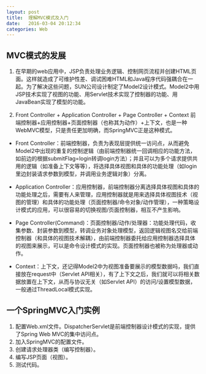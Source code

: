 ```yaml
---
layout: post
title:  理解MVC模式及入门
date:   2016-03-04 20:12:34
categories: Web
---
```

## MVC模式的发展
1. 在早期的web应用中，JSP负责处理业务逻辑、控制网页流程并创建HTML页面。这样就造成了可维护性差、调试困难HTML和Java程序代码强耦合在一起。为了解决这些问题，SUN公司设计制定了Model2设计模式。Model2中用JSP技术实现了视图的功能、用Servlet技术实现了控制器的功能、用JavaBean实现了模型的功能。

2. Front Controller + Application Controller + Page Controller + Context
前端控制器+应用控制器+页面控制器（也称其为动作）+上下文，也是一种WebMVC模型，只是责任更加明确，而SpringMVC正是这种模式。

 * Front Controller：前端控制器，负责为表现层提供统一访问点，从而避免Model2中出现的重复的控制逻辑（由前端控制器统一回调相应的功能方法，如前边的根据submitFlag=login转调login方法）；并且可以为多个请求提供共用的逻辑（如准备上下文等等），将选择具体视图和具体的功能处理（如login里边封装请求参数到模型，并调用业务逻辑对象）分离。
 
 * Application Controller：应用控制器，前端控制器分离选择具体视图和具体的功能处理之后，需要有人来管理，应用控制器就是用来选择具体视图技术（视图的管理）和具体的功能处理（页面控制器/命令对象/动作管理），一种策略设计模式的应用，可以很容易的切换视图/页面控制器，相互不产生影响。
 
 * Page Controller(Command)：页面控制器/动作/处理器：功能处理代码，收集参数、封装参数到模型，转调业务对象处理模型，返回逻辑视图名交给前端控制器（和具体的视图技术解耦），由前端控制器委托给应用控制器选择具体的视图来展示，可以是命令设计模式的实现。页面控制器也被称为处理器或动作。
 
 * Context：上下文，还记得Model2中为视图准备要展示的模型数据吗，我们直接放在request中（Servlet API相关），有了上下文之后，我们就可以将相关数据放置在上下文，从而与协议无关（如Servlet API）的访问/设置模型数据，一般通过ThreadLocal模式实现。

## 一个SpringMVC入门实例

1. 配置Web.xml文件。DispatcherServlet是前端控制器设计模式的实现，提供了Spring Web MVC的集中访问点。
2. 加入SpringMVC的配置文件。
3. 创建请求处理器类（编写控制器）。
4. 编写JSP页面（视图）。
5. 测试代码。

































